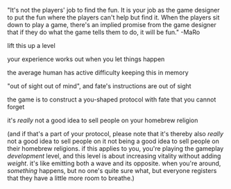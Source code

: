 "It's not the players' job to find the fun. It is your job as the game designer to put the fun where the players can't help but find it. When the players sit down to play a game, there's an implied promise from the game designer that if they do what the game tells them to do, it will be fun." -MaRo

lift this up a level

your experience works out when you let things happen

the average human has active difficulty keeping this in memory

"out of sight out of mind", and fate's instructions are out of sight

the game is to construct a you-shaped protocol with fate that you cannot forget

it's *really* not a good idea to sell people on your homebrew religion

(and if that's a part of your protocol, please note that it's thereby also *really* not a good idea to sell people on it not being a good idea to sell people on their homebrew religions. if this applies to you, you're playing the gameplay *development* level, and this level is about increasing vitality without adding *weight*. it's like emitting both a wave and its opposite. when you're around, *something* happens, but no one's quite sure what, but everyone registers that they have a little more room to breathe.)
